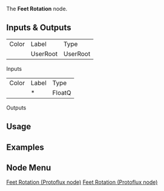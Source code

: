 <languages></languages> <translate> The **Feet Rotation** node.

## Inputs & Outputs

|       |          |          |
|-------|----------|----------|
| Color | Label    | Type     |
|       | UserRoot | UserRoot |

Inputs

|       |       |        |
|-------|-------|--------|
| Color | Label | Type   |
|       | \*    | FloatQ |

Outputs

## Usage

## Examples

## Node Menu

</translate>

[Feet Rotation (Protoflux
node)](Category:Protoflux{{#translation:}} "wikilink") [Feet Rotation
(Protoflux
node)](Category:Protoflux:Users:User_Root{{#translation:}} "wikilink")